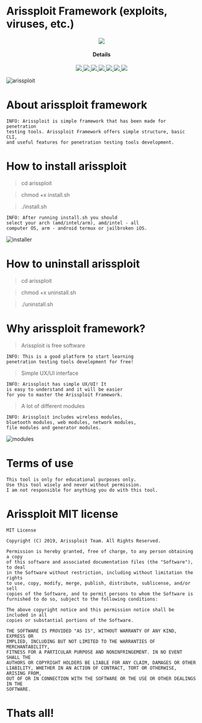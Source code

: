 # Arissploit Framework (exploits, viruses, etc.)
        
<h4 align="center"><img src="https://user-images.githubusercontent.com/43011806/57065407-f66fd680-6cd1-11e9-9f72-5eba1b123cec.jpeg">

</a>
<h4 align="center">Details</h4>                
<p align="center">
  <a href="http://entynetproject.simplesite.com/">
    <img src="https://img.shields.io/badge/entynetproject-Ivan%20Nikolsky-blue.svg">
  </a> 
  <a href="https://github.com/entynetproject/arissploit/releases">
    <img src="https://img.shields.io/github/release/entynetproject/arissploit.svg">
  </a>
  <a href="https://wikipedia.org/wiki/Python_(programming_language)">
    <img src="https://img.shields.io/badge/language-python-blue.svg">
 </a>
  <a href="https://github.com/entynetproject/arissploit">
    <img src="https://img.shields.io/badge/modules-24-red.svg">
 </a>
  <a href="https://github.com/entynetproject/arissploit/issues?q=is%3Aissue+is%3Aclosed">
      <img src="https://img.shields.io/github/issues/entynetproject/arissploit.svg">
  </a>
  <a href="https://github.com/entynetproject/arissploit/wiki">
      <img src="https://img.shields.io/badge/wiki%20-arissploit-lightgrey.svg">
 </a>
  <a href="https://twitter.com/arissploit">
    <img src="https://img.shields.io/badge/twitter-arissploit-blue.svg">
 </a>
</p>

![arissploit](https://user-images.githubusercontent.com/54115104/66277095-47e44900-e8a2-11e9-9e1c-0381b98617af.png)

# About arissploit framework

    INFO: Arissploit is simple framework that has been made for penetration 
    testing tools. Arissploit Framework offers simple structure, basic CLI, 
    and useful features for penetration testing tools development.

# How to install arissploit

> cd arissploit

> chmod +x install.sh

> ./install.sh

    INFO: After running install.sh you should
    select your arch (amd/intel/arm), amd/intel - all 
    computer OS, arm - android termux or jailbroken iOS.
    
![installer](https://user-images.githubusercontent.com/54115104/66274003-a1d51680-e882-11e9-8ea2-e9998f1eaf6c.png)

# How to uninstall arissploit

> cd arissploit

> chmod +x uninstall.sh

> ./uninstall.sh

# Why arissploit framework?

> Arissploit is free software

    INFO: This is a good platform to start learning 
    penetration testing tools development for free!
    
> Simple UX/UI interface

    INFO: Arissploit has simple UX/UI! It 
    is easy to understand and it will be easier 
    for you to master the Arissploit Framework.
    
> A lot of different modules

    INFO: Arissploit includes wireless modules,
    bluetooth modules, web modules, network modules, 
    file modules and generator modules.
    
![modules](https://user-images.githubusercontent.com/54115104/66274002-a13c8000-e882-11e9-8d4e-5afd57af8776.png)
    
# Terms of use

    This tool is only for educational purposes only.
    Use this tool wisely and never without permission.
    I am not responsible for anything you do with this tool.
    
# Arissploit MIT license

    MIT License

    Copyright (C) 2019, Arissploit Team. All Rights Reserved.

    Permission is hereby granted, free of charge, to any person obtaining a copy
    of this software and associated documentation files (the "Software"), to deal
    in the Software without restriction, including without limitation the rights
    to use, copy, modify, merge, publish, distribute, sublicense, and/or sell
    copies of the Software, and to permit persons to whom the Software is
    furnished to do so, subject to the following conditions:

    The above copyright notice and this permission notice shall be included in all
    copies or substantial portions of the Software.

    THE SOFTWARE IS PROVIDED "AS IS", WITHOUT WARRANTY OF ANY KIND, EXPRESS OR
    IMPLIED, INCLUDING BUT NOT LIMITED TO THE WARRANTIES OF MERCHANTABILITY,
    FITNESS FOR A PARTICULAR PURPOSE AND NONINFRINGEMENT. IN NO EVENT SHALL THE
    AUTHORS OR COPYRIGHT HOLDERS BE LIABLE FOR ANY CLAIM, DAMAGES OR OTHER
    LIABILITY, WHETHER IN AN ACTION OF CONTRACT, TORT OR OTHERWISE, ARISING FROM,
    OUT OF OR IN CONNECTION WITH THE SOFTWARE OR THE USE OR OTHER DEALINGS IN THE
    SOFTWARE.

# Thats all!
